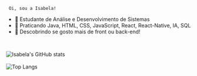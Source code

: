 
     Oi, sou a Isabela!
- 🔭 Estudante de Análise e Desenvolvimento de Sistemas
- 🌱 Praticando Java, HTML, CSS, JavaScript, React, React-Native, IA, SQL
- 🤔 Descobrindo se gosto mais de front ou back-end!

<br>

![Isabela's GitHub stats](https://github-readme-stats.vercel.app/api?username=isabelabianca&theme=dracula)<br><br>
![Top Langs](https://github-readme-stats.vercel.app/api/top-langs/?username=isabelabianca&theme=dracula)
